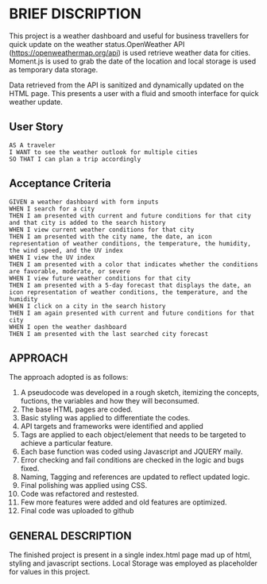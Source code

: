 # BRIEF DISCRIPTION

This project is a weather dashboard and useful for business travellers for quick update on the weather status.OpenWeather API (https://openweathermap.org/api) is used retrieve weather data for cities. Moment.js is used to grab the date of the location and local storage is used as temporary data storage.

Data retrieved from the API is sanitized and dynamically updated on the HTML page. This presents a user with a fluid and smooth interface for quick weather update.


## User Story

```
AS A traveler
I WANT to see the weather outlook for multiple cities
SO THAT I can plan a trip accordingly
```

## Acceptance Criteria

```
GIVEN a weather dashboard with form inputs
WHEN I search for a city
THEN I am presented with current and future conditions for that city and that city is added to the search history
WHEN I view current weather conditions for that city
THEN I am presented with the city name, the date, an icon representation of weather conditions, the temperature, the humidity, the wind speed, and the UV index
WHEN I view the UV index
THEN I am presented with a color that indicates whether the conditions are favorable, moderate, or severe
WHEN I view future weather conditions for that city
THEN I am presented with a 5-day forecast that displays the date, an icon representation of weather conditions, the temperature, and the humidity
WHEN I click on a city in the search history
THEN I am again presented with current and future conditions for that city
WHEN I open the weather dashboard
THEN I am presented with the last searched city forecast
```


## APPROACH

The approach adopted is as follows:

1. A pseudocode was developed in a rough sketch, itemizing the concepts, fuctions, the variables and how they will beconsumed.
2. The base HTML pages are coded.
3. Basic styling was applied to differentiate the codes.
4. API targets and frameworks were identified and applied
5. Tags are applied to each object/element that needs to be targeted to achieve a particular feature.
6. Each base function was coded using Javascript and JQUERY maily.
7. Error checking and fail conditions are checked in the logic and bugs fixed.
8. Naming, Tagging and references are updated to reflect updated logic.
9. Final polishing was applied using CSS.
10. Code was refactored and restested.
11. Few more features were added and old features are optimized.
12. Final code was uploaded to github


## GENERAL DESCRIPTION

The finished project is present in a single index.html page mad up of html, styling and javascript sections. Local Storage was employed as placeholder for values in this project.

